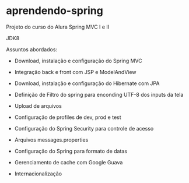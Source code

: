 # aprendendo-spring
Projeto do curso do Alura Spring MVC I e II

JDK8

Assuntos abordados:
- Download, instalação e configuração do Spring MVC 
- Integração back e front com JSP e ModelAndView
- Download, instalação e configuração do Hibernate com JPA
- Definição de Filtro do spring para enconding UTF-8 dos inputs da tela
- Upload de arquivos
- Configuração de profiles de dev, prod e test
- Configuração do Spring Security para controle de acesso
- Arquivos messages.properties
- Configuração do Spring para formato de datas
- Gerenciamento de cache com Google Guava

- Internacionalização


